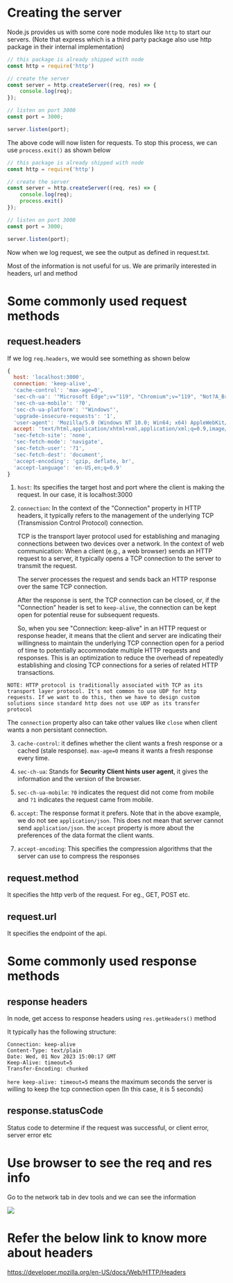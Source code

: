 # Creating the server
Node.js provides us with some core node modules like ```http``` to start our servers. (Note that express which is a third party package also use http package in their internal implementation)

```js
// this package is already shipped with node
const http = require('http')

// create the server
const server = http.createServer((req, res) => {
    console.log(req);
});

// listen on port 3000
const port = 3000;

server.listen(port);

```
The above code will now listen for requests. To stop this process, we can use ```process.exit()``` as shown below

```js
// this package is already shipped with node
const http = require('http')

// create the server
const server = http.createServer((req, res) => {
    console.log(req);
    process.exit()
});

// listen on port 3000
const port = 3000;

server.listen(port);
```

Now when we log request, we see the output as defined in request.txt.

Most of the information is not useful for us. We are primarily interested in headers, url and method

# Some commonly used request methods
## request.headers
If we log ```req.headers```, we would see something as shown below
```js
{
  host: 'localhost:3000',
  connection: 'keep-alive',
  'cache-control': 'max-age=0',
  'sec-ch-ua': '"Microsoft Edge";v="119", "Chromium";v="119", "Not?A_Brand";v="24"',
  'sec-ch-ua-mobile': '?0',
  'sec-ch-ua-platform': '"Windows"',
  'upgrade-insecure-requests': '1',
  'user-agent': 'Mozilla/5.0 (Windows NT 10.0; Win64; x64) AppleWebKit/537.36 (KHTML, like Gecko) Chrome/119.0.0.0 Safari/537.36 Edg/119.0.0.0',
  accept: 'text/html,application/xhtml+xml,application/xml;q=0.9,image/webp,image/apng,*/*;q=0.8,application/signed-exchange;v=b3;q=0.7',
  'sec-fetch-site': 'none',
  'sec-fetch-mode': 'navigate',
  'sec-fetch-user': '?1',
  'sec-fetch-dest': 'document',
  'accept-encoding': 'gzip, deflate, br',
  'accept-language': 'en-US,en;q=0.9'
}

```
1) ```host```: Its specifies the target host and port where the client is making the request. In our case, it is localhost:3000

2) ```connection```: In the context of the "Connection" property in HTTP headers, it typically refers to the management of the underlying TCP (Transmission Control Protocol) connection. 

    TCP is the transport layer protocol used for establishing and managing connections between two devices over a network. In the context of web communication: When a client (e.g., a web browser) sends an HTTP request to a server, it typically opens a TCP connection to the server to transmit the request.

    The server processes the request and sends back an HTTP response over the same TCP connection.

    After the response is sent, the TCP connection can be closed, or, if the "Connection" header is set to ```keep-alive```, the connection can be kept open for potential reuse for subsequent requests.

    So, when you see "Connection: keep-alive" in an HTTP request or response header, it means that the client and server are indicating their willingness to maintain the underlying TCP connection open for a period of time to potentially accommodate multiple HTTP requests and responses. This is an optimization to reduce the overhead of repeatedly establishing and closing TCP connections for a series of related HTTP transactions.

```
NOTE: HTTP protocol is traditionally associated with TCP as its transport layer protocol. It's not common to use UDP for http requests. If we want to do this, then we have to design custom solutions since standard http does not use UDP as its transfer protocol
```

The ```connection``` property also can take other values like ```close``` when client wants a non persistant connection.

3. ```cache-control```: it defines whether the client wants a fresh response or a cached (stale response). ```max-age=0``` means it wants a fresh response every time.

4. ```sec-ch-ua```: Stands for **Security Client hints user agent**, it gives the information and the version of the browser. 

5. ```sec-ch-ua-mobile```: ```?0``` indicates the request did not come from mobile and ```?1``` indicates the request came from mobile.

6. ```accept```: The response format it prefers. Note that in the above example, we do not see ```application/json```. This does not mean that server cannot send ```application/json```. the ```accept``` property is more about the preferences of the data format the client wants.

7. ```accept-encoding```: This specifies the compression algorithms that the server can use to compress the responses


## request.method
It specifies the http verb of the request. For eg., GET, POST etc.

## request.url
It specifies the endpoint of the api.

# Some commonly used response methods

## response headers
In node, get access to response headers using ```res.getHeaders()``` method

It typically has the following structure:
```
Connection: keep-alive
Content-Type: text/plain
Date: Wed, 01 Nov 2023 15:00:17 GMT
Keep-Alive: timeout=5
Transfer-Encoding: chunked
```

```here keep-alive: timeout=5``` means the maximum seconds the server is willing to keep the tcp connection open (In this case, it is 5 seconds)

## response.statusCode
Status code to determine if the request was successful, or client error, server error etc


# Use browser to see the req and res info
Go to the network tab in dev tools and we can see the information

![](./images/basics.png)

# Refer the below link to know more about headers
https://developer.mozilla.org/en-US/docs/Web/HTTP/Headers

